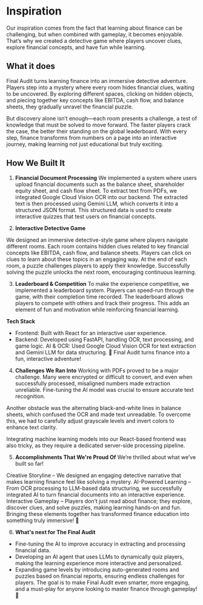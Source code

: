 # Inspiration

Our inspiration comes from the fact that learning about finance can be challenging, but when combined with gameplay, it becomes enjoyable. That’s why we created a detective game where players uncover clues, explore financial concepts, and have fun while learning.

## What it does

Final Audit turns learning finance into an immersive detective adventure. Players step into a mystery where every room hides financial clues, waiting to be uncovered. By exploring different spaces, clicking on hidden objects, and piecing together key concepts like EBITDA, cash flow, and balance sheets, they gradually unravel the financial puzzle.

But discovery alone isn’t enough—each room presents a challenge, a test of knowledge that must be solved to move forward. The faster players crack the case, the better their standing on the global leaderboard. With every step, finance transforms from numbers on a page into an interactive journey, making learning not just educational but truly exciting.

## How We Built It

1. **Financial Document Processing**
   We implemented a system where users upload financial documents such as the balance sheet, shareholder equity sheet, and cash flow sheet.
   To extract text from PDFs, we integrated Google Cloud Vision OCR into our backend.
   The extracted text is then processed using Gemini LLM, which converts it into a structured JSON format.
   This structured data is used to create interactive quizzes that test users on financial concepts.

2. **Interactive Detective Game**

We designed an immersive detective-style game where players navigate different rooms.
Each room contains hidden clues related to key financial concepts like EBITDA, cash flow, and balance sheets.
Players can click on clues to learn about these topics in an engaging way.
At the end of each room, a puzzle challenges players to apply their knowledge.
Successfully solving the puzzle unlocks the next room, encouraging continuous learning.

3. **Leaderboard & Competition**
   To make the experience competitive, we implemented a leaderboard system.
   Players can speed-run through the game, with their completion time recorded.
   The leaderboard allows players to compete with others and track their progress.
   This adds an element of fun and motivation while reinforcing financial learning.

**Tech Stack**

- Frontend: Built with React for an interactive user experience.
- Backend: Developed using FastAPI, handling OCR, text processing, and game logic. AI & OCR: Used Google Cloud Vision OCR for text extraction and Gemini LLM for data structuring.
  🚀 Final Audit turns finance into a fun, interactive adventure!

4. **Challenges We Ran Into**
   Working with PDFs proved to be a major challenge. Many were encrypted or difficult to convert, and even when successfully processed, misaligned numbers made extraction unreliable. Fine-tuning the AI model was crucial to ensure accurate text recognition.

Another obstacle was the alternating black-and-white lines in balance sheets, which confused the OCR and made text unreadable. To overcome this, we had to carefully adjust grayscale levels and invert colors to enhance text clarity.

Integrating machine learning models into our React-based frontend was also tricky, as they require a dedicated server-side processing pipeline.

5. **Accomplishments That We're Proud Of**
   We’re thrilled about what we’ve built so far!

Creative Storyline – We designed an engaging detective narrative that makes learning finance feel like solving a mystery.
AI-Powered Learning – From OCR processing to LLM-based data structuring, we successfully integrated AI to turn financial documents into an interactive experience.
Interactive Gameplay – Players don’t just read about finance; they explore, discover clues, and solve puzzles, making learning hands-on and fun.
Bringing these elements together has transformed finance education into something truly immersive! 🚀

6. **What's next for The Final Audit**

- Fine-tuning the AI to improve accuracy in extracting and processing financial data.
- Developing an AI agent that uses LLMs to dynamically quiz players, making the learning experience more interactive and personalized.
- Expanding game levels by introducing auto-generated rooms and puzzles based on financial reports, ensuring endless challenges for players.
  The goal is to make Final Audit even smarter, more engaging, and a must-play for anyone looking to master finance through gameplay! 🚀
